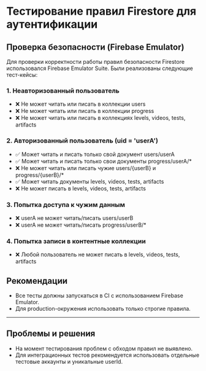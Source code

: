 # Тестирование правил Firestore для аутентификации

## Проверка безопасности (Firebase Emulator)

Для проверки корректности работы правил безопасности Firestore использовался Firebase Emulator Suite. Были реализованы следующие тест-кейсы:

### 1. Неавторизованный пользователь
- ❌ Не может читать или писать в коллекции users
- ❌ Не может читать или писать в коллекции progress
- ❌ Не может читать или писать в коллекциях levels, videos, tests, artifacts

### 2. Авторизованный пользователь (uid = 'userA')
- ✅ Может читать и писать только свой документ users/userA
- ✅ Может читать и писать только свои документы progress/userA/*
- ❌ Не может читать или писать чужие users/{userB} и progress/{userB}/*
- ✅ Может читать документы levels, videos, tests, artifacts
- ❌ Не может писать в levels, videos, tests, artifacts

### 3. Попытка доступа к чужим данным
- ❌ userA не может читать/писать users/userB
- ❌ userA не может читать/писать progress/userB/*

### 4. Попытка записи в контентные коллекции
- ❌ Любой пользователь не может писать в levels, videos, tests, artifacts

## Рекомендации
- Все тесты должны запускаться в CI с использованием Firebase Emulator.
- Для production-окружения использовать только строгие правила.

---

## Проблемы и решения
- На момент тестирования проблем с обходом правил не выявлено.
- Для интеграционных тестов рекомендуется использовать отдельные тестовые аккаунты и уникальные userId.
